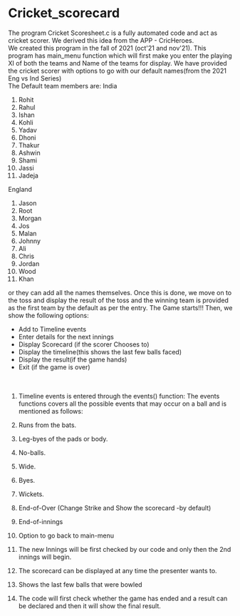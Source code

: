 # Cricket_scorecard

The program Cricket Scoresheet.c is a fully automated code and act as cricket scorer. We derived this idea from the APP - CricHeroes. <br>We created this program in the fall of 2021 (oct'21 and nov'21). This program has main_menu function which will first make you enter the playing XI of both the teams and Name of the teams for display. We have provided the cricket scorer with options to go with our default names(from the 2021 Eng vs Ind Series)<br>
The Default team members are:
India
1. Rohit
2. Rahul
3. Ishan
4. Kohli
5. Yadav
6. Dhoni
7. Thakur
8. Ashwin
9. Shami
10. Jassi
11. Jadeja

England
1. Jason
2. Root
3. Morgan
4. Jos
5. Malan
6. Johnny
7. Ali
8. Chris
9. Jordan
10. Wood
11. Khan


or they can add all the names themselves. Once this is done, we move on to the toss and display the result of the toss and the winning team is provided as the first team by the default as per the entry. The Game starts!!! Then, we show the following options:
- Add to Timeline events
- Enter details for the next innings
- Display Scorecard (if the scorer Chooses to)
- Display the timeline(this shows the last few balls faced)
- Display the result(if the game hands)
- Exit (if the game is over)
<br><br><br>

1. Timeline events is entered through the events() function:
The events functions covers all the possible events that may occur on a ball and is mentioned as follows:
1. Runs from the bats.
2. Leg-byes of the pads or body.
3. No-balls.
4. Wide.
5. Byes.
6. Wickets.
7. End-of-Over (Change Strike and Show the scorecard -by default)
8. End-of-innings
9. Option to go back to main-menu

2. The new Innings will be first checked by our code and only then the 2nd innings will begin.

3. The scorecard can be displayed at any time the presenter wants to.

4. Shows the last few balls that were bowled

5. The code will first check whether the game has ended and a result can be declared and then it will show the final result.
